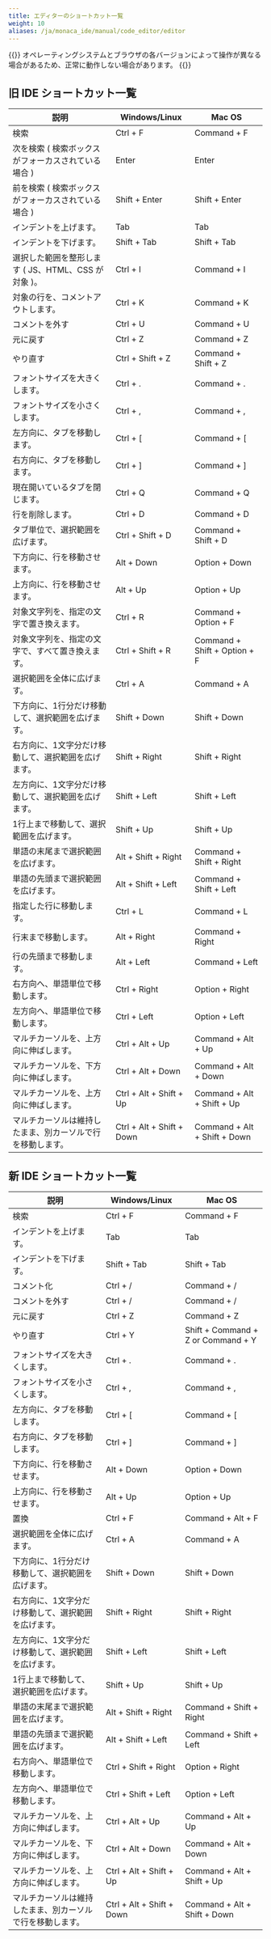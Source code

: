 ```yaml
---
title: エディターのショートカット一覧
weight: 10
aliases: /ja/monaca_ide/manual/code_editor/editor
---
```



{{<note>}}
オペレーティングシステムとブラウザの各バージョンによって操作が異なる場合があるため、正常に動作しない場合があります。
{{</note>}}

旧 IDE ショートカット一覧
-------------------------------------------

| 説明 | Windows/Linux | Mac OS |
|-----|---------------|---------|
| 検索 |	Ctrl + F |	Command + F |
| 次を検索 ( 検索ボックスがフォーカスされている場合 ) | Enter |	Enter |
| 前を検索 ( 検索ボックスがフォーカスされている場合 ) |	Shift + Enter |	Shift + Enter |
| インデントを上げます。|	Tab | 	Tab | 
| インデントを下げます。|	Shift + Tab |	Shift + Tab |
| 選択した範囲を整形します ( JS、HTML、CSS が対象 )。|	Ctrl + I |	Command + I |
| 対象の行を、コメントアウトします。|	Ctrl + K |	Command + K |
| コメントを外す |	Ctrl + U |	Command + U |
| 元に戻す |	Ctrl + Z |	Command + Z |
| やり直す |	Ctrl + Shift + Z |	Command + Shift + Z |
| フォントサイズを大きくします。 |	Ctrl + . |	Command + . |
| フォントサイズを小さくします。 |	Ctrl + , |	Command + , |
| 左方向に、タブを移動します。 |	Ctrl + [ |	Command + [ |
| 右方向に、タブを移動します。 |	Ctrl + ] |	Command + ] |
| 現在開いているタブを閉じます。 |	Ctrl + Q |	Command + Q |
| 行を削除します。 |	Ctrl + D |	Command + D |
| タブ単位で、選択範囲を広げます。 |	Ctrl + Shift + D |	Command + Shift + D |
| 下方向に、行を移動させます。 |	Alt + Down |	Option + Down |
| 上方向に、行を移動させます。 |	Alt + Up |	Option + Up |
| 対象文字列を、指定の文字で置き換えます。 |	Ctrl + R |	Command + Option + F |
| 対象文字列を、指定の文字で、すべて置き換えます。 |	Ctrl + Shift + R |	Command + Shift + Option + F |
| 選択範囲を全体に広げます。 |	Ctrl + A |	Command + A |
| 下方向に、1行分だけ移動して、選択範囲を広げます。 |	Shift + Down |	Shift + Down |
| 右方向に、1文字分だけ移動して、選択範囲を広げます。 |	Shift + Right |	Shift + Right |
| 左方向に、1文字分だけ移動して、選択範囲を広げます。 |	Shift + Left |	Shift + Left |
| 1行上まで移動して、選択範囲を広げます。 |Shift + Up |	Shift + Up |
| 単語の末尾まで選択範囲を広げます。	 | Alt + Shift + Right |	Command + Shift + Right |
| 単語の先頭まで選択範囲を広げます。 |	Alt + Shift + Left |	Command + Shift + Left |
| 指定した行に移動します。 |	Ctrl + L |	Command + L |
| 行末まで移動します。 |	Alt + Right |	Command + Right |
| 行の先頭まで移動します。 |	Alt + Left |	Command + Left |
| 右方向へ、単語単位で移動します。 |	Ctrl + Right |	Option + Right |
| 左方向へ、単語単位で移動します。 |	Ctrl + Left |	Option + Left |
| マルチカーソルを、上方向に伸ばします。 |	Ctrl + Alt + Up |	Command + Alt + Up |
| マルチカーソルを、下方向に伸ばします。 |	Ctrl + Alt + Down |	Command + Alt + Down |
| マルチカーソルを、上方向に伸ばします。 |	Ctrl + Alt + Shift + Up | 	Command + Alt + Shift + Up |
| マルチカーソルは維持したまま、別カーソルで行を移動します。 |	Ctrl + Alt + Shift + Down |	Command + Alt + Shift + Down |

新 IDE ショートカット一覧
-----------------------------------------------

| 説明 | Windows/Linux | Mac OS |
|-----|---------------|---------|
| 検索 |	Ctrl + F |	Command + F |
| インデントを上げます。|	Tab |	Tab |
| インデントを下げます。 |	Shift + Tab |	Shift + Tab |
| コメント化 |	Ctrl + / |	Command + / |
| コメントを外す |	Ctrl + / |	Command + / |
| 元に戻す |	Ctrl + Z |	Command + Z |
| やり直す |	Ctrl + Y |	Shift + Command + Z or Command + Y |
| フォントサイズを大きくします。 |	Ctrl + . |	Command + . |
| フォントサイズを小さくします。 |	Ctrl + , |	Command + , |
| 左方向に、タブを移動します。 |	Ctrl + [ |	Command + [ |
| 右方向に、タブを移動します。	| Ctrl + ] |	Command + ] |
| 下方向に、行を移動させます。 |	Alt + Down |	Option + Down |
| 上方向に、行を移動させます。 |	Alt + Up |	Option + Up |
| 置換 |	Ctrl + F | 	Command + Alt + F |
| 選択範囲を全体に広げます。 |	Ctrl + A | 	Command + A |
| 下方向に、1行分だけ移動して、選択範囲を広げます。 |	Shift + Down |	Shift + Down |
| 右方向に、1文字分だけ移動して、選択範囲を広げます。 |	Shift + Right |	Shift + Right |
| 左方向に、1文字分だけ移動して、選択範囲を広げます。 |	Shift + Left |	Shift + Left |
| 1行上まで移動して、選択範囲を広げます。 |	Shift + Up |	Shift + Up |
| 単語の末尾まで選択範囲を広げます。 |	Alt + Shift + Right |	Command + Shift + Right |
| 単語の先頭まで選択範囲を広げます。 |	Alt + Shift + Left |	Command + Shift + Left |
| 右方向へ、単語単位で移動します。 |	Ctrl + Shift + Right |	Option + Right |
| 左方向へ、単語単位で移動します。 |	Ctrl + Shift + Left	 |Option + Left |
| マルチカーソルを、上方向に伸ばします。 |	Ctrl + Alt + Up |	Command + Alt + Up |
| マルチカーソルを、下方向に伸ばします。|	Ctrl + Alt + Down |	Command + Alt + Down |
| マルチカーソルを、上方向に伸ばします。 |	Ctrl + Alt + Shift + Up |	Command + Alt + Shift + Up |
| マルチカーソルは維持したまま、別カーソルで行を移動します。 | 	Ctrl + Alt + Shift + Down |	Command + Alt + Shift + Down |